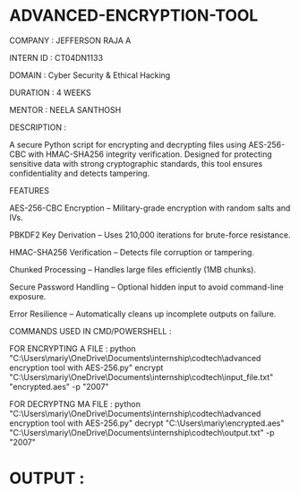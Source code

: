 # ADVANCED-ENCRYPTION-TOOL

COMPANY : JEFFERSON RAJA A 

INTERN ID : CT04DN1133

DOMAIN : Cyber Security & Ethical Hacking 

DURATION : 4 WEEKS

MENTOR : NEELA SANTHOSH

DESCRIPTION :

A secure Python script for encrypting and decrypting files using AES-256-CBC with HMAC-SHA256 integrity verification. Designed for protecting sensitive data with strong cryptographic standards, this tool ensures confidentiality and detects tampering.

FEATURES

AES-256-CBC Encryption – Military-grade encryption with random salts and IVs.

PBKDF2 Key Derivation – Uses 210,000 iterations for brute-force resistance.

HMAC-SHA256 Verification – Detects file corruption or tampering.

Chunked Processing – Handles large files efficiently (1MB chunks).

Secure Password Handling – Optional hidden input to avoid command-line exposure.

Error Resilience – Automatically cleans up incomplete outputs on failure.


COMMANDS USED IN CMD/POWERSHELL :

FOR ENCRYPTING A FILE :
python "C:\Users\mariy\OneDrive\Documents\internship\codtech\advanced encryption tool with AES-256.py" encrypt "C:\Users\mariy\OneDrive\Documents\internship\codtech\input_file.txt" "encrypted.aes" -p "2007"

FOR DECRYPTNG MA FILE :
python "C:\Users\mariy\OneDrive\Documents\internship\codtech\advanced encryption tool with AES-256.py" decrypt "C:\Users\mariy\encrypted.aes" "C:\Users\mariy\OneDrive\Documents\internship\codtech\output.txt" -p "2007"

# OUTPUT :
